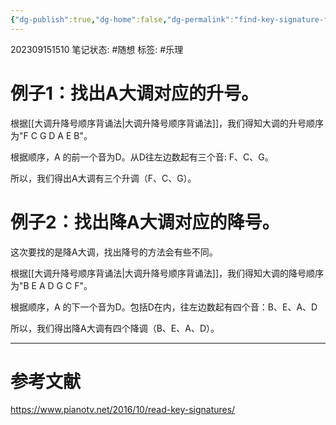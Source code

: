 ```yaml
---
{"dg-publish":true,"dg-home":false,"dg-permalink":"find-key-signature-from-major-scale","permalink":"/find-key-signature-from-major-scale/","dgPassFrontmatter":true}
---
```


202309151510
笔记状态: #随想
标签: #乐理 

# 例子1：找出A大调对应的升号。

根据[[大调升降号顺序背诵法\|大调升降号顺序背诵法]]，我们得知大调的升号顺序为"F C G D A E B"。

根据顺序，A 的前一个音为D。从D往左边数起有三个音: F、C、G。

所以，我们得出A大调有三个升调（F、C、G）。

# 例子2：找出降A大调对应的降号。

这次要找的是降A大调，找出降号的方法会有些不同。

根据[[大调升降号顺序背诵法\|大调升降号顺序背诵法]]，我们得知大调的降号顺序为"B E A D G C F"。

根据顺序，A 的下一个音为D。包括D在内，往左边数起有四个音：B、E、A、D

所以，我们得出降A大调有四个降调（B、E、A、D）。

---
# 参考文献

https://www.pianotv.net/2016/10/read-key-signatures/